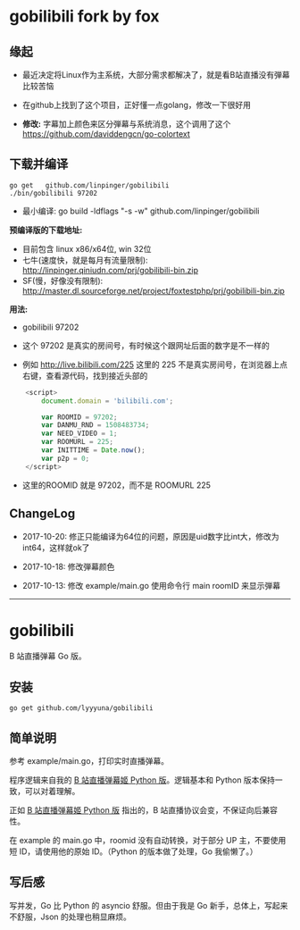 # gobilibili fork by fox

## 缘起

- 最近决定将Linux作为主系统，大部分需求都解决了，就是看B站直播没有弾幕比较苦恼

- 在github上找到了这个项目，正好懂一点golang，修改一下很好用

- **修改:** 字幕加上颜色来区分弾幕与系统消息，这个调用了这个 https://github.com/daviddengcn/go-colortext

## 下载并编译

    go get   github.com/linpinger/gobilibili
	./bin/gobilibili 97202

- 最小编译: go build -ldflags "-s -w" github.com/linpinger/gobilibili

**预编译版的下载地址:**
- 目前包含 linux x86/x64位, win 32位
- 七牛(速度快，就是每月有流量限制): http://linpinger.qiniudn.com/prj/gobilibili-bin.zip
- SF(慢，好像没有限制): http://master.dl.sourceforge.net/project/foxtestphp/prj/gobilibili-bin.zip

**用法:**
- gobilibili 97202

- 这个 97202 是真实的房间号，有时候这个跟网址后面的数字是不一样的

- 例如 http://live.bilibili.com/225  这里的 225 不是真实房间号，在浏览器上点右键，查看源代码，找到接近头部的

```javascript
    <script>
        document.domain = 'bilibili.com';

        var ROOMID = 97202;
        var DANMU_RND = 1508483734;
        var NEED_VIDEO = 1;
        var ROOMURL = 225;
        var INITTIME = Date.now();
        var p2p = 0;
    </script>
```

- 这里的ROOMID 就是 97202，而不是 ROOMURL 225

## ChangeLog

- 2017-10-20: 修正只能编译为64位的问题，原因是uid数字比int大，修改为int64，这样就ok了

- 2017-10-18: 修改弾幕颜色

- 2017-10-13: 修改 example/main.go 使用命令行 main roomID 来显示弾幕

*******************************

# gobilibili

B 站直播弹幕 Go 版。

## 安装

    go get github.com/lyyyuna/gobilibili

## 简单说明

参考 example/main.go，打印实时直播弹幕。

程序逻辑来自我的 [B 站直播弹幕姬 Python 版](https://github.com/lyyyuna/bilibili_danmu)。逻辑基本和 Python 版本保持一致，可以对着理解。

正如 [B 站直播弹幕姬 Python 版](https://github.com/lyyyuna/bilibili_danmu) 指出的，B 站直播协议会变，不保证向后兼容性。

在 example 的 main.go 中，roomid 没有自动转换，对于部分 UP 主，不要使用短 ID，请使用他的原始 ID。（Python 的版本做了处理，Go 我偷懒了。）

## 写后感

写并发，Go 比 Python 的 asyncio 舒服。但由于我是 Go 新手，总体上，写起来不舒服，Json 的处理也稍显麻烦。
